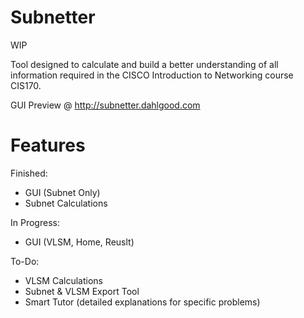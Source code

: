 # Subnetter

WIP

Tool designed to calculate and build a better understanding of all information required in the CISCO Introduction to Networking course CIS170.

GUI Preview @ http://subnetter.dahlgood.com

# Features

Finished:

* GUI (Subnet Only)
* Subnet Calculations

In Progress:

* GUI (VLSM, Home, Reuslt)

To-Do:

* VLSM Calculations
* Subnet & VLSM Export Tool
* Smart Tutor (detailed explanations for specific problems)


